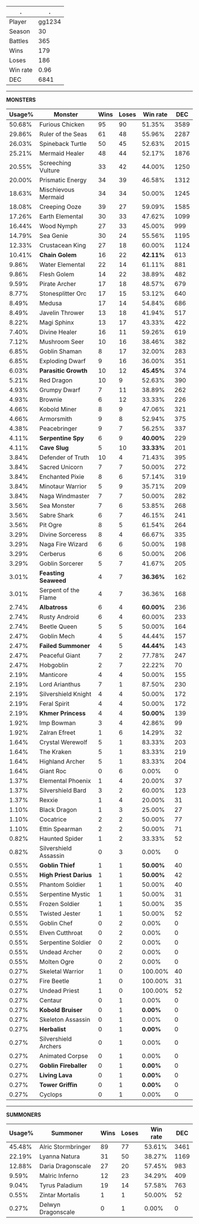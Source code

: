 .|.
|-|-
Player|gg1234
Season|30
Battles|365
Wins|179
Loses|186
Win rate|0.96
DEC|6841

---
**MONSTERS**

Usage%|Monster|Wins|Loses|Win rate|DEC|
-|-|-|-|-|-|
50.68%|Furious Chicken|95|90|51.35%|3589|
29.86%|Ruler of the Seas|61|48|55.96%|2287|
26.03%|Spineback Turtle|50|45|52.63%|2015|
25.21%|Mermaid Healer|48|44|52.17%|1876|
20.55%|Screeching Vulture|33|42|44.00%|1250|
20.00%|Prismatic Energy|34|39|46.58%|1312|
18.63%|Mischievous Mermaid|34|34|50.00%|1245|
18.08%|Creeping Ooze|39|27|59.09%|1585|
17.26%|Earth Elemental|30|33|47.62%|1099|
16.44%|Wood Nymph|27|33|45.00%|999|
14.79%|Sea Genie|30|24|55.56%|1195|
12.33%|Crustacean King|27|18|60.00%|1124|
10.41%|**Chain Golem**|16|22|**42.11%**|613|
9.86%|Water Elemental|22|14|61.11%|881|
9.86%|Flesh Golem|14|22|38.89%|482|
9.59%|Pirate Archer|17|18|48.57%|679|
8.77%|Stonesplitter Orc|17|15|53.12%|640|
8.49%|Medusa|17|14|54.84%|686|
8.49%|Javelin Thrower|13|18|41.94%|517|
8.22%|Magi Sphinx|13|17|43.33%|422|
7.40%|Divine Healer|16|11|59.26%|619|
7.12%|Mushroom Seer|10|16|38.46%|382|
6.85%|Goblin Shaman|8|17|32.00%|283|
6.85%|Exploding Dwarf|9|16|36.00%|351|
6.03%|**Parasitic Growth**|10|12|**45.45%**|374|
5.21%|Red Dragon|10|9|52.63%|390|
4.93%|Grumpy Dwarf|7|11|38.89%|262|
4.93%|Brownie|6|12|33.33%|226|
4.66%|Kobold Miner|8|9|47.06%|321|
4.66%|Armorsmith|9|8|52.94%|375|
4.38%|Peacebringer|9|7|56.25%|337|
4.11%|**Serpentine Spy**|6|9|**40.00%**|229|
4.11%|**Cave Slug**|5|10|**33.33%**|201|
3.84%|Defender of Truth|10|4|71.43%|395|
3.84%|Sacred Unicorn|7|7|50.00%|272|
3.84%|Enchanted Pixie|8|6|57.14%|319|
3.84%|Minotaur Warrior|5|9|35.71%|209|
3.84%|Naga Windmaster|7|7|50.00%|282|
3.56%|Sea Monster|7|6|53.85%|268|
3.56%|Sabre Shark|6|7|46.15%|241|
3.56%|Pit Ogre|8|5|61.54%|264|
3.29%|Divine Sorceress|8|4|66.67%|335|
3.29%|Naga Fire Wizard|6|6|50.00%|198|
3.29%|Cerberus|6|6|50.00%|206|
3.29%|Goblin Sorcerer|5|7|41.67%|205|
3.01%|**Feasting Seaweed**|4|7|**36.36%**|162|
3.01%|Serpent of the Flame|4|7|36.36%|168|
2.74%|**Albatross**|6|4|**60.00%**|236|
2.74%|Rusty Android|6|4|60.00%|233|
2.74%|Beetle Queen|5|5|50.00%|164|
2.47%|Goblin Mech|4|5|44.44%|157|
2.47%|**Failed Summoner**|4|5|**44.44%**|143|
2.47%|Peaceful Giant|7|2|77.78%|247|
2.47%|Hobgoblin|2|7|22.22%|70|
2.19%|Manticore|4|4|50.00%|155|
2.19%|Lord Arianthus|7|1|87.50%|230|
2.19%|Silvershield Knight|4|4|50.00%|172|
2.19%|Feral Spirit|4|4|50.00%|172|
2.19%|**Khmer Princess**|4|4|**50.00%**|139|
1.92%|Imp Bowman|3|4|42.86%|99|
1.92%|Zalran Efreet|1|6|14.29%|32|
1.64%|Crystal Werewolf|5|1|83.33%|203|
1.64%|The Kraken|5|1|83.33%|219|
1.64%|Highland Archer|5|1|83.33%|204|
1.64%|Giant Roc|0|6|0.00%|0|
1.37%|Elemental Phoenix|1|4|20.00%|37|
1.37%|Silvershield Bard|3|2|60.00%|123|
1.37%|Rexxie|1|4|20.00%|31|
1.10%|Black Dragon|1|3|25.00%|27|
1.10%|Cocatrice|2|2|50.00%|77|
1.10%|Ettin Spearman|2|2|50.00%|71|
0.82%|Haunted Spider|1|2|33.33%|52|
0.82%|Silvershield Assassin|0|3|0.00%|0|
0.55%|**Goblin Thief**|1|1|**50.00%**|40|
0.55%|**High Priest Darius**|1|1|**50.00%**|42|
0.55%|Phantom Soldier|1|1|50.00%|40|
0.55%|Serpentine Mystic|1|1|50.00%|31|
0.55%|Frozen Soldier|1|1|50.00%|35|
0.55%|Twisted Jester|1|1|50.00%|52|
0.55%|Goblin Chef|0|2|0.00%|0|
0.55%|Elven Cutthroat|0|2|0.00%|0|
0.55%|Serpentine Soldier|0|2|0.00%|0|
0.55%|Undead Archer|0|2|0.00%|0|
0.55%|Molten Ogre|0|2|0.00%|0|
0.27%|Skeletal Warrior|1|0|100.00%|40|
0.27%|Fire Beetle|1|0|100.00%|31|
0.27%|Undead Priest|1|0|100.00%|52|
0.27%|Centaur|0|1|0.00%|0|
0.27%|**Kobold Bruiser**|0|1|**0.00%**|0|
0.27%|Skeleton Assassin|0|1|0.00%|0|
0.27%|**Herbalist**|0|1|**0.00%**|0|
0.27%|Silvershield Archers|0|1|0.00%|0|
0.27%|Animated Corpse|0|1|0.00%|0|
0.27%|**Goblin Fireballer**|0|1|**0.00%**|0|
0.27%|**Living Lava**|0|1|**0.00%**|0|
0.27%|**Tower Griffin**|0|1|**0.00%**|0|
0.27%|Cyclops|0|1|0.00%|0|

---
**SUMMONERS**

Usage%|Summoner|Wins|Loses|Win rate|DEC|
-|-|-|-|-|-|
45.48%|Alric Stormbringer|89|77|53.61%|3461|
22.19%|Lyanna Natura|31|50|38.27%|1169|
12.88%|Daria Dragonscale|27|20|57.45%|983|
9.59%|Malric Inferno|12|23|34.29%|409|
9.04%|Tyrus Paladium|19|14|57.58%|763|
0.55%|Zintar Mortalis|1|1|50.00%|52|
0.27%|Delwyn Dragonscale|0|1|0.00%|0|
